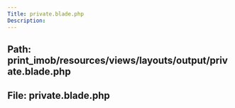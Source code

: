 ```yaml
---
Title: private.blade.php
Description:
---
```


## Path: print_imob/resources/views/layouts/output/private.blade.php
## File: private.blade.php
